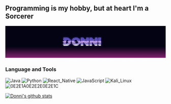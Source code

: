 ## Programming is my hobby, but at heart I'm a Sorcerer

[![Header](https://github.com/Chikkago/chikkago/blob/main/assets/header.png)](https://vk.com/mr.integral)

### Language and Tools
![Java](https://img.shields.io/badge/-Java-black?style=for-the-badge&logo=CoffeeScript&logoColor=white)
![Python](https://img.shields.io/badge/Python-black?style=for-the-badge&logo=Python&logoColor=white)
![React_Native](https://img.shields.io/badge/React_Native-black?style=for-the-badge&logo=React&logoColor=white)
![JavaScript](https://img.shields.io/badge/JavaScript-black?style=for-the-badge&logo=JavaScript&logoColor=white)
![Kali_Linux](https://img.shields.io/badge/Kali_Linux-black?style=for-the-badge&logo=KaliLinux&logoColor=white&logoWidth=12)
![0E2E1A0E2E2E0E2E1C](https://img.shields.io/badge/0E2E1A0E2E2E0E2E1C-black?style=for-the-badge&logo=Pastebin&logoColor=white)

[![Donni's github stats](https://github-readme-stats.vercel.app/api?username=Donni&repo=github-readme-stats&show_icons=true&theme=radical&border_radius=15&locale=en&&custom_title=Donni&count_private=true)](https://github.com/Chikkago)